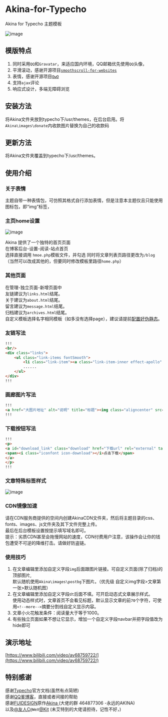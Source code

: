 # Akina-for-Typecho
Akina for Typecho 主题模板

![image](https://github.com/Zisbusy/Akina-for-Typecho/blob/master/Akina-img/Akina.jpg)

## 模版特点

1. 同时采用`QQ`和`Gravatar`，来适应国内环境，QQ邮箱优先使用`QQ`头像，
2. 平滑滚动，感谢开源项目[`smoothscroll-for-websites`](https://github.com/gblazex/smoothscroll-for-websites)
3. 表情，感谢开源项目[`OwO`](https://github.com/DIYgod/OwO)
4. 支持`ajax`评论
5. 响应式设计，多端无障碍浏览

## 安装方法

将Akina文件夹放到typecho下/usr/themes，在后台启用。将`Akina\images\donate`内收款图片替换为自己的收款码

## 更新方法

将Akina文件夹覆盖到typecho下/usr/themes。

## 使用介绍

### 关于表情

主题自带一种表情包，可仿照其格式自行添加表情，但是注意本主题仅且只能使用图标包，即“img”标签，

### 主页home设置

![image](https://github.com/Zisbusy/Akina-for-Typecho/blob/master/Akina-img/Akina-home.png)

Akina 提供了一个独特的首页页面  
在博客后台-设置-阅读-站点首页  
选择直接调用 `hmoe.php`模板文件，并勾选 同时将文章列表页路径更改为`/blog`（当然可以改成其他的，但要同时修改模板里路径`home.php`）  

### 其他页面

在管理-独立页面-新增页面中  
友链建议为`links.html`结尾。  
关于建议为`about.html`结尾。  
留言建议为`message.html`结尾。  
归档建议为`archives.html`结尾。  
自定义模板选择名字相同模板（如多没有选择page），建议请提前[配置好伪静态](https://www.typechodev.com/theme/478.html)。

### 友链写法

```html
!!!
<br/>
<div class="links">
    <ul class="link-items fontSmooth">
        <li class="link-item"><a class="link-item-inner effect-apollo" href="http://zhebk.cn/" title="我们，渺小到不可一世。" target="_blank" ><span class="sitename">纸盒博客</span><div class="linkdes">我们，渺小到不可一世。</div></a></li>
        ......
    </ul>
</div>
!!!
```

### 画廊图片写法

```html
!!!
<a href="大图片地址" alt="说明" title="标题"><img class="aligncenter" src="小图片地址" alt="说明"></a>
!!!
```

### 下载按钮写法

```html
!!!
<p>
<a id="download_link" class="download" href="下载url" rel="external" target="_blank" title="下载地址">  
<span><i class="iconfont icon-download"></i>点击下载</span>
</a>
</p>
!!!
```

### 文章特殊标签样式

![image](https://github.com/Zisbusy/Akina-for-Typecho/blob/master/Akina-img/h2-h5.jpg)

### CDN镜像加速

请在CDN服务商提供的空间内创建AkinaCDN文件夹，然后将主题目录的css、fonts、images、js文件夹及其下文件完整上传。  
最后在后台模板设置按提示填写域名即可。  
提示：劣质CDN甚至会拖慢网站的速度，CDN付费用户注意，该操作会让你的钱包遭受不可逆的降维打击。请做好防盗链。  

### 使用技巧

1. 在文章编辑里添加自定义字段` img `后面跟图片链接。可自定义页面(除了归档)的顶部图片,  
默认随机使用`Akina\images\postbg`下图片。（优先级 自定义img字段>文章第一张>默认随机图）  
2. 在文章编辑里添加自定义字段` dt `后面不填。可开启动态式文章展示样式。  
使用动态样式时，文章首页不会看见标题，默认显示文章的前`70`个字符，可使用`<!--more-->`摘要分割线自定义显示内容。  
3. 文章小火花触发条件：阅读量大于等于1000。
4. 有些独立页面如果不想让它显示，增加一个自定义字段navbar并把字段值改为hide即可

## 演示地址

[https://www.bilibili.com/video/av68759722/](https://www.bilibili.com/video/av68759722/)

## 特别感谢

感谢[Typecho](http://docs.typecho.org/doku.php)官方文档(虽然有点简陋)  
感谢[QQ爹博客](https://qqdie.com/)，直接或者间接的帮助  
感谢[FUIDESIGN](http://fui.im/)原作[Akina ](https://github.com/Xoin-Yang/Akina)(大佬的群 464877306 -永远的AKINA)  
以及[@友人C](https://www.ihewro.com/)`@WeX`[@Kit](http://www.aihack.cn/) (未艾特到的大佬请担待，记性不好，)  

